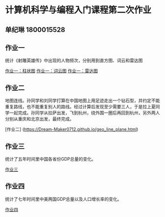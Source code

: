 # 计算机科学与编程入门课程第二次作业  
## 单纪琳   1800015528  
## 作业一  
统计《射雕英雄传》中出现的人物频次，分别用到直方图、词云和雷达图   

[作业一：柱状图](https://Dream-Maker0712.github.io/test.html)
[作业一：词云图](https://Dream-Maker0712.github.io/wordcloud_diamond.html)
[作业一：雷达图](https://Dream-Maker0712.github.io/basic_radar_chart.html)

## 作业二   
地图连线。孙同学和刘同学打算在中国地图上用足迹走出一个钻石型，并约定不能重复路线，也不能重复别人的路线。经过计算后发现至少需要三人，于是拉上夏同学一起完成。孙同学从拉萨出发，飞到杭州，绕外围一圈后再回到杭州，另外两人分别从重庆和北京出发，最终完成。   

[作业二] (https://Dream-Maker0712.github.io/geo_line_plane.html)

## 作业三   
统计了五年时间里中国各省份GDP总量的变化。   

[作业三](https://Dream-Maker0712.github.io/timeline_map.html)

## 作业四   
统计了七年时间里中美两国GDP总量以及人口增长率的变化。   

[作业四](https://Dream-Maker0712.github.io/grid_vertical.html)

